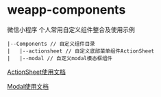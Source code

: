 # weapp-components
微信小程序  个人常用自定义组件整合及使用示例

```
|--Components // 自定义组件目录
|   |--actionsheet // 自定义底部菜单组件ActionSheet
|   |--modal // 自定义modal模态框组件
```

[ActionSheet使用文档](https://www.jianshu.com/p/d10b766300a7)

[Modal使用文档](<https://www.jianshu.com/p/d10b766300a7>)